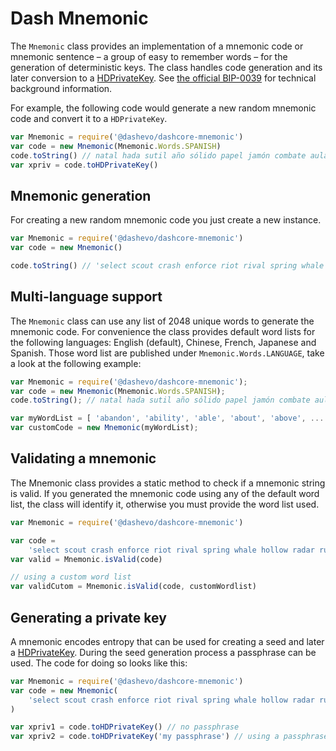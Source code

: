 # Dash Mnemonic

The `Mnemonic` class provides an implementation of a mnemonic code or mnemonic sentence – a group of easy to remember words – for the generation of deterministic keys. The class handles code generation and its later conversion to a [HDPrivateKey](hierarchical.md). See [the official BIP-0039](https://github.com/bitcoin/bips/blob/master/bip-0039.mediawiki) for technical background information.

For example, the following code would generate a new random mnemonic code and convert it to a `HDPrivateKey`.

```javascript
var Mnemonic = require('@dashevo/dashcore-mnemonic')
var code = new Mnemonic(Mnemonic.Words.SPANISH)
code.toString() // natal hada sutil año sólido papel jamón combate aula flota ver esfera...
var xpriv = code.toHDPrivateKey()
```

## Mnemonic generation

For creating a new random mnemonic code you just create a new instance.

```javascript
var Mnemonic = require('@dashevo/dashcore-mnemonic')
var code = new Mnemonic()

code.toString() // 'select scout crash enforce riot rival spring whale hollow radar rule sentence'
```

## Multi-language support

The `Mnemonic` class can use any list of 2048 unique words to generate the mnemonic code. For convenience the class provides default word lists for the following languages: English (default), Chinese, French, Japanese and Spanish. Those word list are published under `Mnemonic.Words.LANGUAGE`, take a look at the following example:

```javascript
var Mnemonic = require('@dashevo/dashcore-mnemonic');
var code = new Mnemonic(Mnemonic.Words.SPANISH);
code.toString(); // natal hada sutil año sólido papel jamón combate aula flota ver esfera...

var myWordList = [ 'abandon', 'ability', 'able', 'about', 'above', ... ];
var customCode = new Mnemonic(myWordList);
```

## Validating a mnemonic

The Mnemonic class provides a static method to check if a mnemonic string is valid. If you generated the mnemonic code using any of the default word list, the class will identify it, otherwise you must provide the word list used.

```javascript
var Mnemonic = require('@dashevo/dashcore-mnemonic')

var code =
    'select scout crash enforce riot rival spring whale hollow radar rule sentence'
var valid = Mnemonic.isValid(code)

// using a custom word list
var validCutom = Mnemonic.isValid(code, customWordlist)
```

## Generating a private key

A mnemonic encodes entropy that can be used for creating a seed and later a [HDPrivateKey](hierarchical.md). During the seed generation process a passphrase can be used. The code for doing so looks like this:

```javascript
var Mnemonic = require('@dashevo/dashcore-mnemonic')
var code = new Mnemonic(
    'select scout crash enforce riot rival spring whale hollow radar rule sentence'
)

var xpriv1 = code.toHDPrivateKey() // no passphrase
var xpriv2 = code.toHDPrivateKey('my passphrase') // using a passphrase
```
